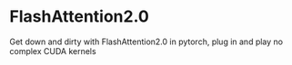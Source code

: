 # FlashAttention2.0
Get down and dirty with FlashAttention2.0 in pytorch, plug in and play no complex CUDA kernels 
